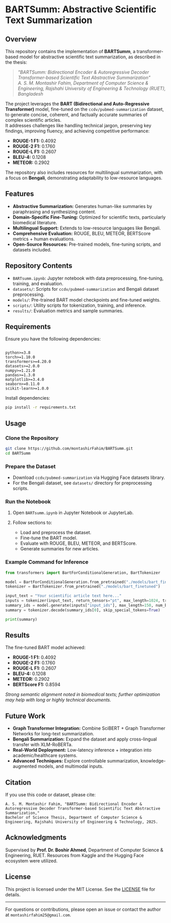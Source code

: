 # BARTSumm: Abstractive Scientific Text Summarization

## Overview
This repository contains the implementation of **BARTSumm**, a transformer-based model for abstractive scientific text summarization, as described in the thesis:

> *"BARTSumm: Bidirectional Encoder & Autoregressive Decoder Transformer-based Scientific Text Abstractive Summarization"*  
> *A. S. M. Montashir Fahim, Department of Computer Science & Engineering, Rajshahi University of Engineering & Technology (RUET), Bangladesh*

The project leverages the **BART (Bidirectional and Auto-Regressive Transformer)** model, fine-tuned on the `ccdv/pubmed-summarization` dataset, to generate concise, coherent, and factually accurate summaries of complex scientific articles.  
It addresses challenges like handling technical jargon, preserving key findings, improving fluency, and achieving competitive performance:

- **ROUGE-1 F1:** 0.4092  
- **ROUGE-2 F1:** 0.1760  
- **ROUGE-L F1:** 0.2607  
- **BLEU-4:** 0.1208  
- **METEOR:** 0.2902  

The repository also includes resources for multilingual summarization, with a focus on **Bengali**, demonstrating adaptability to low-resource languages.

## Features
- **Abstractive Summarization:** Generates human-like summaries by paraphrasing and synthesizing content.  
- **Domain-Specific Fine-Tuning:** Optimized for scientific texts, particularly biomedical literature.  
- **Multilingual Support:** Extends to low-resource languages like Bengali.  
- **Comprehensive Evaluation:** ROUGE, BLEU, METEOR, BERTScore metrics + human evaluations.  
- **Open-Source Resources:** Pre-trained models, fine-tuning scripts, and datasets included.

## Repository Contents
- `BARTsumm.ipynb`: Jupyter notebook with data preprocessing, fine-tuning, training, and evaluation.
- `datasets/`: Scripts for `ccdv/pubmed-summarization` and Bengali dataset preprocessing.
- `models/`: Pre-trained BART model checkpoints and fine-tuned weights.
- `scripts/`: Utility scripts for tokenization, training, and inference.
- `results/`: Evaluation metrics and sample summaries.

## Requirements
Ensure you have the following dependencies:
```

python>=3.8
torch>=1.10.0
transformers>=4.20.0
datasets>=2.0.0
numpy>=1.21.0
pandas>=1.3.0
matplotlib>=3.4.0
seaborn>=0.11.0
scikit-learn>=1.0.0

````
Install dependencies:
```bash
pip install -r requirements.txt
````

## Usage

### Clone the Repository

```bash
git clone https://github.com/montashirFahim/BARTSumm.git
cd BARTSumm
```

### Prepare the Dataset

* Download `ccdv/pubmed-summarization` via Hugging Face datasets library.
* For the Bengali dataset, see `datasets/` directory for preprocessing scripts.

### Run the Notebook

1. Open `BARTsumm.ipynb` in Jupyter Notebook or JupyterLab.
2. Follow sections to:

   * Load and preprocess the dataset.
   * Fine-tune the BART model.
   * Evaluate with ROUGE, BLEU, METEOR, and BERTScore.
   * Generate summaries for new articles.

### Example Command for Inference

```python
from transformers import BartForConditionalGeneration, BartTokenizer

model = BartForConditionalGeneration.from_pretrained("./models/bart_finetuned")
tokenizer = BartTokenizer.from_pretrained("./models/bart_finetuned")

input_text = "Your scientific article text here..."
inputs = tokenizer(input_text, return_tensors="pt", max_length=1024, truncation=True)
summary_ids = model.generate(inputs["input_ids"], max_length=150, num_beams=4)
summary = tokenizer.decode(summary_ids[0], skip_special_tokens=True)

print(summary)
```

## Results

The fine-tuned BART model achieved:

* **ROUGE-1 F1:** 0.4092
* **ROUGE-2 F1:** 0.1760
* **ROUGE-L F1:** 0.2607
* **BLEU-4:** 0.1208
* **METEOR:** 0.2902
* **BERTScore F1:** 0.8594

*Strong semantic alignment noted in biomedical texts; further optimization may help with long or highly technical documents.*

## Future Work

* **Graph Transformer Integration:** Combine SciBERT + Graph Transformer Networks for long-text summarization.
* **Bengali Summarization:** Expand the dataset and apply cross-lingual transfer with XLM-RoBERTa.
* **Real-World Deployment:** Low-latency inference + integration into academic/healthcare systems.
* **Advanced Techniques:** Explore controllable summarization, knowledge-augmented models, and multimodal inputs.

## Citation

If you use this code or dataset, please cite:

```
A. S. M. Montashir Fahim, "BARTSumm: Bidirectional Encoder & Autoregressive Decoder Transformer-based Scientific Text Abstractive Summarization," 
Bachelor of Science Thesis, Department of Computer Science & Engineering, Rajshahi University of Engineering & Technology, 2025.
```

## Acknowledgments

Supervised by **Prof. Dr. Boshir Ahmed**, Department of Computer Science & Engineering, RUET.
Resources from Kaggle and the Hugging Face ecosystem were utilized.

## License

This project is licensed under the MIT License. See the [LICENSE](LICENSE) file for details.

---

For questions or contributions, please open an issue or contact the author at `montashirfahim25@gmail.com`.

